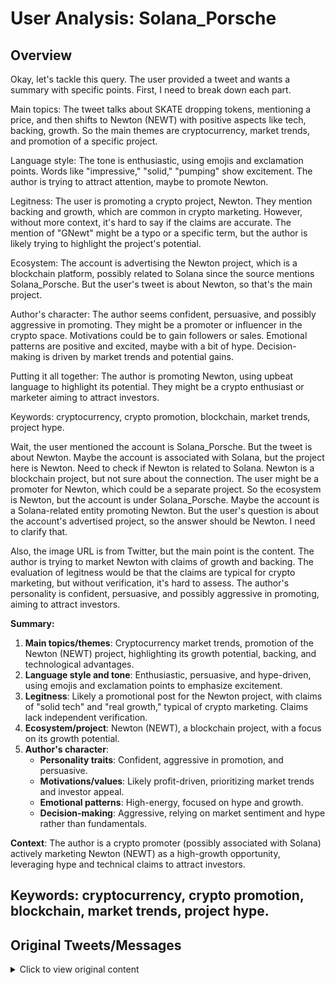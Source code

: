 # User Analysis: Solana_Porsche

## Overview

<think>
Okay, let's tackle this query. The user provided a tweet and wants a summary with specific points. First, I need to break down each part.

Main topics: The tweet talks about SKATE dropping tokens, mentioning a price, and then shifts to Newton (NEWT) with positive aspects like tech, backing, growth. So the main themes are cryptocurrency, market trends, and promotion of a specific project.

Language style: The tone is enthusiastic, using emojis and exclamation points. Words like "impressive," "solid," "pumping" show excitement. The author is trying to attract attention, maybe to promote Newton.

Legitness: The user is promoting a crypto project, Newton. They mention backing and growth, which are common in crypto marketing. However, without more context, it's hard to say if the claims are accurate. The mention of "GNewt" might be a typo or a specific term, but the author is likely trying to highlight the project's potential.

Ecosystem: The account is advertising the Newton project, which is a blockchain platform, possibly related to Solana since the source mentions Solana_Porsche. But the user's tweet is about Newton, so that's the main project.

Author's character: The author seems confident, persuasive, and possibly aggressive in promoting. They might be a promoter or influencer in the crypto space. Motivations could be to gain followers or sales. Emotional patterns are positive and excited, maybe with a bit of hype. Decision-making is driven by market trends and potential gains.

Putting it all together: The author is promoting Newton, using upbeat language to highlight its potential. They might be a crypto enthusiast or marketer aiming to attract investors.

Keywords: cryptocurrency, crypto promotion, blockchain, market trends, project hype.

Wait, the user mentioned the account is Solana_Porsche. But the tweet is about Newton. Maybe the account is associated with Solana, but the project here is Newton. Need to check if Newton is related to Solana. Newton is a blockchain project, but not sure about the connection. The user might be a promoter for Newton, which could be a separate project. So the ecosystem is Newton, but the account is under Solana_Porsche. Maybe the account is a Solana-related entity promoting Newton. But the user's question is about the account's advertised project, so the answer should be Newton. I need to clarify that.

Also, the image URL is from Twitter, but the main point is the content. The author is trying to market Newton with claims of growth and backing. The evaluation of legitness would be that the claims are typical for crypto marketing, but without verification, it's hard to assess. The author's personality is confident, persuasive, and possibly aggressive in promoting, aiming to attract investors.
</think>

**Summary:**  
1. **Main topics/themes**: Cryptocurrency market trends, promotion of the Newton (NEWT) project, highlighting its growth potential, backing, and technological advantages.  
2. **Language style and tone**: Enthusiastic, persuasive, and hype-driven, using emojis and exclamation points to emphasize excitement.  
3. **Legitness**: Likely a promotional post for the Newton project, with claims of "solid tech" and "real growth," typical of crypto marketing. Claims lack independent verification.  
4. **Ecosystem/project**: Newton (NEWT), a blockchain project, with a focus on its growth potential.  
5. **Author's character**:  
   - **Personality traits**: Confident, aggressive in promotion, and persuasive.  
   - **Motivations/values**: Likely profit-driven, prioritizing market trends and investor appeal.  
   - **Emotional patterns**: High-energy, focused on hype and growth.  
   - **Decision-making**: Aggressive, relying on market sentiment and hype rather than fundamentals.  

**Context**: The author is a crypto promoter (possibly associated with Solana) actively marketing Newton (NEWT) as a high-growth opportunity, leveraging hype and technical claims to attract investors.  

**Keywords**: cryptocurrency, crypto promotion, blockchain, market trends, project hype.
---
## Original Tweets/Messages

<details>
<summary>Click to view original content</summary>

| Type | Content |
|------|---------|
| messages | SKATE dropped up to 100k tokens to top yappers (at ~$0.07 👀)

Impressive? Sure.

But wait till you see what @MagicNewton has cooking 🔥
Solid tech.
Big backing.
Real growth.

Imagine holding 40,000 $NEWT… 
and it just keeps pumping. 🚀

Newton is different.
 GNewt. 🧠✨ https://t.co/j8UoFoQnGR |

</details>
